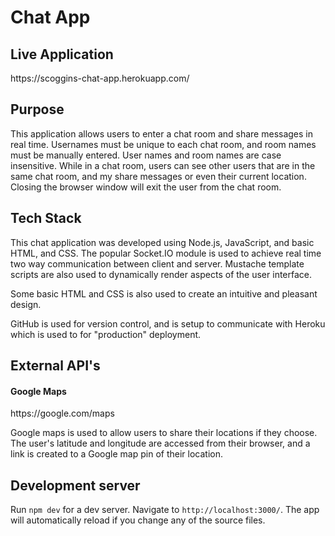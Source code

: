 <h1>Chat App</h1>

<h2>Live Application</h2>
<p>https://scoggins-chat-app.herokuapp.com/</p>

<h2>Purpose</h2>
<p>This application allows users to enter a chat room and share messages in real time. Usernames must be unique to each chat room, and room names must be manually entered.
 User names and room names are case insensitive. While in a chat room, users can see other users that are in the same chat room, and my share messages or even their current
  location. Closing the browser window will exit the user from the chat room.</p>

<h2>Tech Stack</h2>
<p>This chat application was developed using Node.js, JavaScript, and basic HTML, and CSS. The popular Socket.IO module is used to achieve real time two way communication 
between client and server. Mustache template scripts are also used to dynamically render aspects of the user interface.</p>

<p>Some basic HTML and CSS is also used to create an intuitive and pleasant design.</p>

<p>GitHub is used for version control, and is setup to communicate with Heroku which is used to for "production" deployment.</p>

<h2>External API's</h2>
<h4>Google Maps</h4>
<p>https://google.com/maps</p>
<p>Google maps is used to allow users to share their locations if they choose. The user's latitude and longitude are accessed from their browser, and a link is created to 
a Google map pin of their location.</p>

## Development server

Run `npm dev` for a dev server. Navigate to `http://localhost:3000/`. The app will automatically reload if you change any of the source files.
